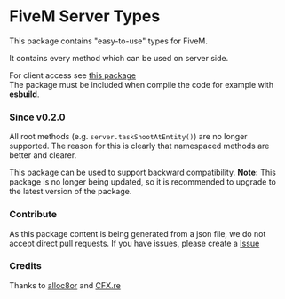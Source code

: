 # FiveM Server Types

This package contains "easy-to-use" types for FiveM.

It contains every method which can be used on server side.

For client access see [this package](https://www.npmjs.com/package/@risinglife/fivem-client)<br>
The package must be included when compile the code for example with **esbuild**.

### Since v0.2.0
All root methods (e.g. `server.taskShootAtEntity()`) are no longer supported.
The reason for this is clearly that namespaced methods are better and clearer.

This package can be used to support backward compatibility.
**Note:** This package is no longer being updated, so it is recommended to upgrade to the latest version of the package.

### Contribute

As this package content is being generated from a json file, we do not accept direct pull requests.
If you have issues, please create a [Issue](https://github.com/RisingLifeDE/types-fivem/issues/new)

### Credits

Thanks to [alloc8or](https://github.com/alloc8or/gta5-nativedb-data) and [CFX.re](https://cfx.re)